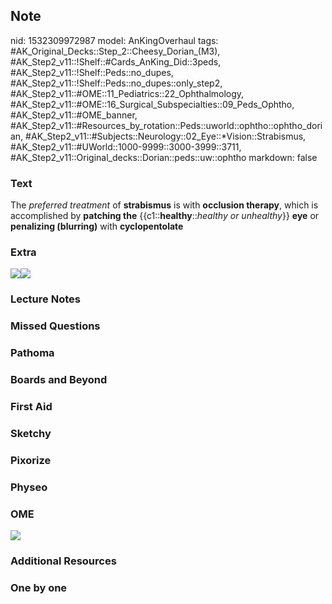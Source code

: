 ## Note
nid: 1532309972987
model: AnKingOverhaul
tags: #AK_Original_Decks::Step_2::Cheesy_Dorian_(M3), #AK_Step2_v11::!Shelf::#Cards_AnKing_Did::3peds, #AK_Step2_v11::!Shelf::Peds::no_dupes, #AK_Step2_v11::!Shelf::Peds::no_dupes::only_step2, #AK_Step2_v11::#OME::11_Pediatrics::22_Ophthalmology, #AK_Step2_v11::#OME::16_Surgical_Subspecialties::09_Peds_Ophtho, #AK_Step2_v11::#OME_banner, #AK_Step2_v11::#Resources_by_rotation::Peds::uworld::ophtho::ophtho_dorian, #AK_Step2_v11::#Subjects::Neurology::02_Eye::*Vision::Strabismus, #AK_Step2_v11::#UWorld::1000-9999::3000-3999::3711, #AK_Step2_v11::Original_decks::Dorian::peds::uw::ophtho
markdown: false

### Text
The <i>preferred treatment</i> of <b>strabismus</b> is with
<b>occlusion therapy</b>, which is accomplished by <b>patching
the</b> {{c1::<b>healthy</b>::<i>healthy or unhealthy</i>}}
<b>eye</b> or <b>penalizing (blurring)</b> with
<b>cyclopentolate</b>

### Extra
<div>
  <img src=
  "Screen%20Shot%202018-07-22%20at%209.41.38%20PM.png"><i><img src=
  "strabismus.png"></i>
</div>

### Lecture Notes


### Missed Questions


### Pathoma


### Boards and Beyond


### First Aid


### Sketchy


### Pixorize


### Physeo


### OME
<div class="ome-widget">
  <a href="https://onlinemeded.org?ref=anki"><img src=
  "_OME_AnkiFlashcards_General_7.png"></a>
</div>

### Additional Resources


### One by one

